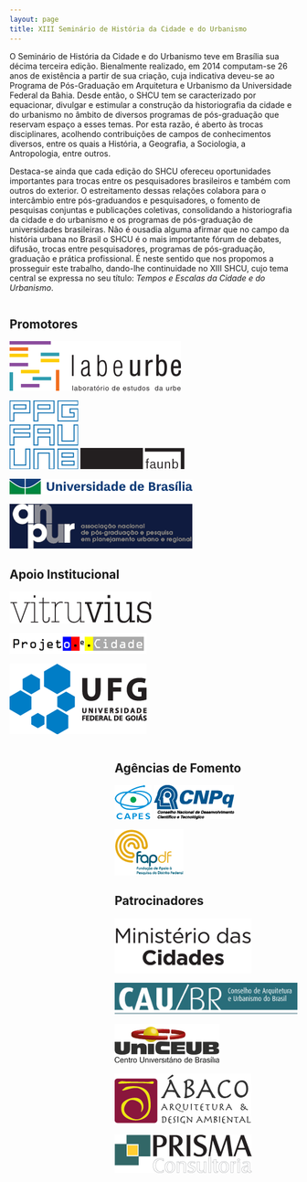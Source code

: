 ```yaml
---
layout: page
title: XIII Seminário de História da Cidade e do Urbanismo
---
```


<!--
![Website build](https://github.com/dmcpatrimonio/shcu2014/workflows/Website%20build/badge.svg)
    -->

O Seminário de História da Cidade e do Urbanismo teve em Brasília sua
décima terceira edição. Bienalmente realizado, em 2014 computam-se 26
anos de existência a partir de sua criação, cuja indicativa deveu-se ao
Programa de Pós-Graduação em Arquitetura e Urbanismo da Universidade
Federal da Bahia. Desde então, o SHCU tem se caracterizado por
equacionar, divulgar e estimular a construção da historiografia da
cidade e do urbanismo no âmbito de diversos programas de pós-graduação
que reservam espaço a esses temas. Por esta razão, é aberto às trocas
disciplinares, acolhendo contribuições de campos de conhecimentos
diversos, entre os quais a História, a Geografia, a Sociologia, a
Antropologia, entre outros.

Destaca-se ainda que cada edição do SHCU ofereceu oportunidades
importantes para trocas entre os pesquisadores brasileiros e também com
outros do exterior. O estreitamento dessas relações colabora para o
intercâmbio entre pós-graduandos e pesquisadores, o fomento de pesquisas
conjuntas e publicações coletivas, consolidando a historiografia da
cidade e do urbanismo e os programas de pós-graduação de universidades
brasileiras. Não é ousadia alguma afirmar que no campo da história
urbana no Brasil o SHCU é o mais importante fórum de debates, difusão,
trocas entre pesquisadores, programas de pós-graduação, graduação e
prática profissional. É neste sentido que nos propomos a prosseguir este
trabalho, dando-lhe continuidade no XIII SHCU, cujo tema central se
expressa no seu título: *Tempos e Escalas da Cidade e do Urbanismo*.

<aside class="sidebar">

<div style="float: left; max-width: 320px">

## Promotores ##

[![LabeUrbe — Laboratório de Estudos da Urbe FAU-UnB](fig/institucional/labeurbe-nopad.png)](http://labeurbe.unb.br/)

[![Programa de Pós-Graduação da FAU-UnB](fig/institucional/ppgfau.png)](http://www.ppgfau.unb.br)
[![Faculdade de Arquitetura e Urbanismo da Universidade de Brasília](fig/institucional/logo-fau.png)](http://www.fau.unb.br/)

[![Universidade de Brasília](fig/institucional/unb-as_comp_cor.png)](http://www.unb.br/)

[![Anpur — Associação Nacional de Pós-Graduação e Pesquisa em Planejamento Urbano e Regional](fig/institucional/anpur.png)](http://www.anpur.org.br/)

## Apoio Institucional ##

[![Portal Vitruvius](fig/institucional/vitruvius-logo-vius.png)](http://www.vitruvius.com.br/)

[![Projeto e Cidade — Programa de Pós-Graduação da FAV-UFG](fig/institucional/ufg-fav-240.png)](http://projetoecidade.fav.ufg.br/)

[![Universidade Federal de Goiás](fig/institucional/ufg.png)](http://www.ufg.br/)

</div>

<div style="float: right; max-width: 320px">

## Agências de Fomento ##

[![CAPES — Coordenação de Aperfeiçoamento de Pessoal de Nível Superior](fig/institucional/capes-60.png)](http://www.capes.gov.br/)
[![CNPq — Conselho Nacional de Desenvolvimento Científico e Tecnológico](fig/institucional/cnpq-60.png)](http://www.cnpq.br/)

[![Fundação de Apoio à Pesquisa do Distrito Federal](fig/institucional/fap.png)](http://www.fap.df.gov.br/)

## Patrocinadores ##

[![Ministério das Cidades](fig/institucional/mcidades-240.png)](http://www.cidades.gov.br/)

[![Conselho de Arquitetura e Urbanismo do Brasil](fig/institucional/cau-site.png)](http://www.cau.org.br/)

[![UniCeub — Centro Universitário de Brasília](fig/institucional/uniceub.png)](http://www.uniceub.br/)

[![Ábaco Arquitetura & Design Ambiental](fig/institucional/abaco-240.png)](http://www.abaco-arquitetura.com.br/)

[![Prisma Consultoria](fig/institucional/prisma-240.png)](http://www.prismabr.com/)

</div>

</aside>

